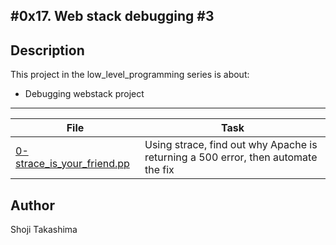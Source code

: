 #0x17. Web stack debugging #3
---
## Description

This project in the low_level_programming series is about:

*  Debugging webstack project

---
File|Task
---|---
[0-strace_is_your_friend.pp](./0-strace_is_your_friend.pp) | Using strace, find out why Apache is returning a 500 error, then automate the fix

## Author
 Shoji Takashima
